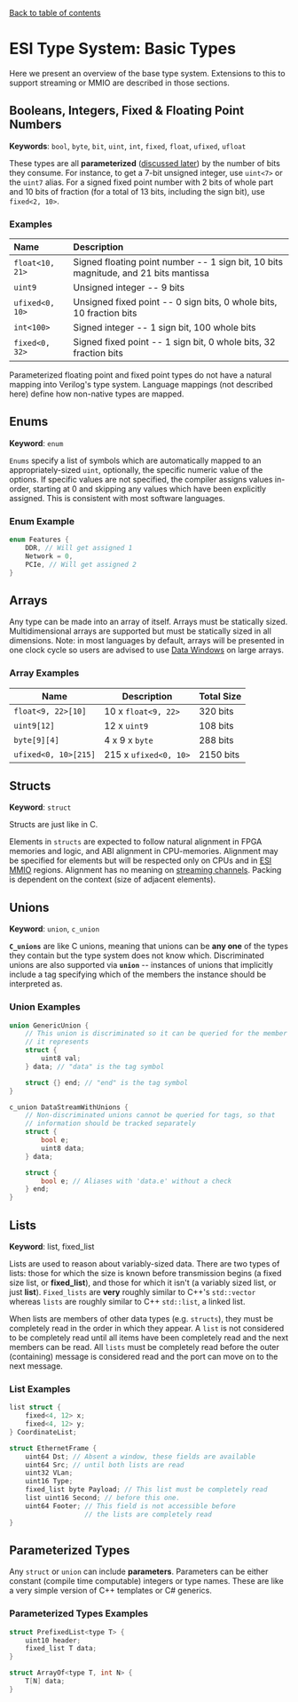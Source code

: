 <!--
  Copyright (c) Microsoft Corporation.
  Licensed under the MIT License.
-->
[Back to table of contents](index.md#Table-of-contents)

# ESI Type System: Basic Types

Here we present an overview of the base type system. Extensions to this to
support streaming or MMIO are described in those sections.

## Booleans, Integers, Fixed & Floating Point Numbers

**Keywords**: `bool`, `byte`, `bit`, `uint`, `int`, `fixed`, `float`, `ufixed`, `ufloat`

These types are all **parameterized** ([discussed
later](#parameterized-types)) by the number of bits they consume. For
instance, to get a 7-bit unsigned integer, use `uint<7>` or the `uint7`
alias. For a signed fixed point number with 2 bits of whole part and 10
bits of fraction (for a total of 13 bits, including the sign bit), use
`fixed<2, 10>`.

### Examples

| Name | Description |
| :--- | :--- |
| `float<10, 21>` | Signed floating point number -- 1 sign bit, 10 bits magnitude, and 21 bits mantissa |
| `uint9` | Unsigned integer -- 9 bits |
| `ufixed<0, 10>` | Unsigned fixed point -- 0 sign bits, 0 whole bits, 10 fraction bits |
| `int<100>` | Signed integer -- 1 sign bit, 100 whole bits |
| `fixed<0, 32>` | Signed fixed point -- 1 sign bit, 0 whole bits, 32 fraction bits |

Parameterized floating point and fixed point types do not have a natural
mapping into Verilog's type system. Language mappings (not described here)
define how non-native types are mapped.

## Enums

**Keyword**: `enum`

`Enums` specify a list of symbols which are automatically mapped to an
appropriately-sized `uint`, optionally, the specific numeric value of the
options. If specific values are not specified, the compiler assigns
values in-order, starting at 0 and skipping any values which have been
explicitly assigned. This is consistent with most software languages.

### Enum Example

```c++
enum Features {
    DDR, // Will get assigned 1
    Network = 0,
    PCIe, // Will get assigned 2
}
```

## Arrays

Any type can be made into an array of itself. Arrays must be statically
sized. Multidimensional arrays are supported but must be statically
sized in all dimensions. Note: in most languages by default, arrays will
be presented in one clock cycle so users are advised to use [Data
Windows](streaming.md#data-windows) on large arrays.

### Array Examples

| Name | Description | Total Size |
| - | - | - |
| `float<9, 22>[10]` | 10 x `float<9, 22>` | 320 bits |
| `uint9[12]` | 12 x `uint9` | 108 bits |
| `byte[9][4]` | 4 x 9 x `byte` | 288 bits |
| `ufixed<0, 10>[215]` | 215 x `ufixed<0, 10>` | 2150 bits |

## Structs

**Keyword**: `struct`

Structs are just like in C.

Elements in `structs` are expected to follow natural alignment in FPGA
memories and logic, and ABI alignment in CPU-memories. Alignment may be
specified for elements but will be respected only on CPUs and in [ESI
MMIO](mmio.md) regions. Alignment has no meaning on [streaming
channels](streaming.md). Packing is dependent on the context (size of
adjacent elements).

## Unions

**Keyword**: `union`, `c_union`

**`C_unions`** are like C unions, meaning that unions can be **any one**
of the types they contain but the type system does not know which.
Discriminated unions are also supported via **`union`** -- instances of unions
that implicitly include a tag specifying which of the members the instance
should be interpreted as.

### Union Examples

```c++
union GenericUnion {
    // This union is discriminated so it can be queried for the member
    // it represents
    struct {
        uint8 val;
    } data; // "data" is the tag symbol

    struct {} end; // "end" is the tag symbol
}
```

```c++
c_union DataStreamWithUnions {
    // Non-discriminated unions cannot be queried for tags, so that
    // information should be tracked separately
    struct {
        bool e;
        uint8 data;
    } data;

    struct {
        bool e; // Aliases with 'data.e' without a check
    } end;
}
```

## Lists

**Keyword**: list, fixed\_list

Lists are used to reason about variably-sized data. There are two types of
lists: those for which the size is known before transmission begins (a fixed
size list, or **fixed\_list**), and those for which it isn't (a variably
sized list, or just **list**). `Fixed_lists` are **very** roughly similar to
C++'s `std::vector` whereas `lists` are roughly similar to C++ `std::list`, a
linked list.

When lists are members of other data types (e.g. `structs`), they must be
completely read in the order in which they appear. A `list` is not
considered to be completely read until all items have been completely
read and the next members can be read. All `lists` must be completely read
before the outer (containing) message is considered read and the port
can move on to the next message.

### List Examples

```c++
list struct {
    fixed<4, 12> x;
    fixed<4, 12> y;
} CoordinateList;
```

```c++
struct EthernetFrame {
    uint64 Dst; // Absent a window, these fields are available
    uint64 Src; // until both lists are read
    uint32 VLan;
    uint16 Type;
    fixed_list byte Payload; // This list must be completely read
    list uint16 Second; // before this one.
    uint64 Footer; // This field is not accessible before
                   // the lists are completely read
}
```

## Parameterized Types

Any `struct` or `union` can include **parameters**. Parameters can be either
constant (compile time computable) integers or type names. These are like a
very simple version of C++ templates or C\# generics.

### Parameterized Types Examples

```c++
struct PrefixedList<type T> {
    uint10 header;
    fixed_list T data;
}
```

```c++
struct ArrayOf<type T, int N> {
    T[N] data;
}
```
